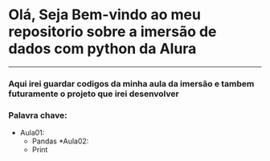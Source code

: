 # Olá, Seja Bem-vindo ao meu repositorio sobre a imersão de dados com python da **Alura**

---

### Aqui irei guardar codigos da minha aula da imersão e tambem futuramente o projeto que irei desenvolver

### Palavra chave:
* Aula01:
    * Pandas
*Aula02:
    * Print